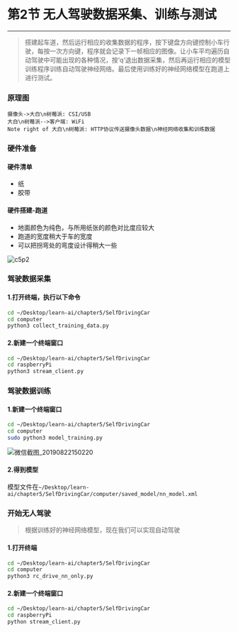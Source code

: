 # 第2节 无人驾驶数据采集、训练与测试

---

>搭建起车道，然后运行相应的收集数据的程序，按下键盘方向键控制小车行驶，每按一次方向键，程序就会记录下一帧相应的图像。让小车平均遍历自动驾驶中可能出现的各种情况，按‘q‘退出数据采集，然后再运行相应的模型训练程序训练自动驾驶神经网络。最后使用训练好的神经网络模型在跑道上进行测试。

### 原理图

```sequence
摄像头->大白\n树莓派: CSI/USB
大白\n树莓派-->客户端: WiFi
Note right of 大白\n树莓派: HTTP协议传送摄像头数据\n神经网络收集和训练数据
```

### **硬件准备**

#### 硬件清单

- 纸
- 胶带

#### 硬件搭建-跑道

- 地面颜色为纯色，与所用纸张的颜色对比度应较大
- 跑道的宽度稍大于车的宽度  
- 可以把拐弯处的弯度设计得稍大一些

![c5p2](https://md.hass.live/track.jpg)

### 驾驶数据采集

#### 1.打开终端，执行以下命令  

```bash
cd ~/Desktop/learn-ai/chapter5/SelfDrivingCar
cd computer
python3 collect_training_data.py
```

#### 2.新建一个终端窗口  

```bash
cd ~/Desktop/learn-ai/chapter5/SelfDrivingCar
cd raspberryPi
python3 stream_client.py
```

### 驾驶数据训练

#### 1.新建一个终端窗口

```bash
cd ~/Desktop/learn-ai/chapter5/SelfDrivingCar
cd computer
sudo python3 model_training.py
```

![微信截图_20190822150220](https://md.hass.live/%E5%BE%AE%E4%BF%A1%E6%88%AA%E5%9B%BE_20190822150220.png)

#### 2.得到模型

模型文件在`~/Desktop/learn-ai/chapter5/SelfDrivingCar/computer/saved_model/nn_model.xml`

### 开始无人驾驶

>根据训练好的神经网络模型，现在我们可以实现自动驾驶

#### 1.打开终端

```bash
cd ~/Desktop/learn-ai/chapter5/SelfDrivingCar
cd computer
python3 rc_drive_nn_only.py
```

#### 2.新建一个终端窗口  

```bash
cd ~/Desktop/learn-ai/chapter5/SelfDrivingCar
cd raspberryPi
python stream_client.py
```
